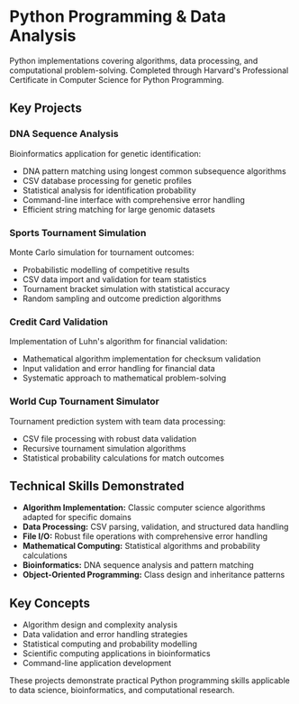 # Python Programming & Data Analysis

Python implementations covering algorithms, data processing, and computational problem-solving. Completed through Harvard's Professional Certificate in Computer Science for Python Programming.

## Key Projects

### DNA Sequence Analysis
Bioinformatics application for genetic identification:
- DNA pattern matching using longest common subsequence algorithms
- CSV database processing for genetic profiles
- Statistical analysis for identification probability
- Command-line interface with comprehensive error handling
- Efficient string matching for large genomic datasets

### Sports Tournament Simulation
Monte Carlo simulation for tournament outcomes:
- Probabilistic modelling of competitive results
- CSV data import and validation for team statistics
- Tournament bracket simulation with statistical accuracy
- Random sampling and outcome prediction algorithms

### Credit Card Validation
Implementation of Luhn's algorithm for financial validation:
- Mathematical algorithm implementation for checksum validation
- Input validation and error handling for financial data
- Systematic approach to mathematical problem-solving

### World Cup Tournament Simulator
Tournament prediction system with team data processing:
- CSV file processing with robust data validation
- Recursive tournament simulation algorithms
- Statistical probability calculations for match outcomes

## Technical Skills Demonstrated

- **Algorithm Implementation:** Classic computer science algorithms adapted for specific domains
- **Data Processing:** CSV parsing, validation, and structured data handling
- **File I/O:** Robust file operations with comprehensive error handling
- **Mathematical Computing:** Statistical algorithms and probability calculations
- **Bioinformatics:** DNA sequence analysis and pattern matching
- **Object-Oriented Programming:** Class design and inheritance patterns

## Key Concepts

- Algorithm design and complexity analysis
- Data validation and error handling strategies
- Statistical computing and probability modelling
- Scientific computing applications in bioinformatics
- Command-line application development

These projects demonstrate practical Python programming skills applicable to data science, bioinformatics, and computational research.
